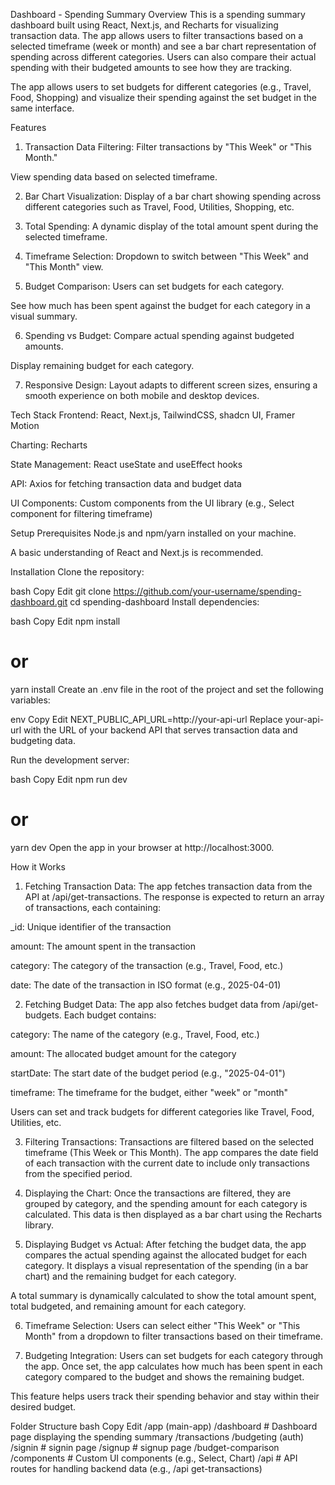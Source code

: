Dashboard - Spending Summary
Overview
This is a spending summary dashboard built using React, Next.js, and Recharts for visualizing transaction data. The app allows users to filter transactions based on a selected timeframe (week or month) and see a bar chart representation of spending across different categories. Users can also compare their actual spending with their budgeted amounts to see how they are tracking.

The app allows users to set budgets for different categories (e.g., Travel, Food, Shopping) and visualize their spending against the set budget in the same interface.

Features
1. Transaction Data Filtering:
Filter transactions by "This Week" or "This Month."

View spending data based on selected timeframe.

2. Bar Chart Visualization:
Display of a bar chart showing spending across different categories such as Travel, Food, Utilities, Shopping, etc.

3. Total Spending:
A dynamic display of the total amount spent during the selected timeframe.

4. Timeframe Selection:
Dropdown to switch between "This Week" and "This Month" view.

5. Budget Comparison:
Users can set budgets for each category.

See how much has been spent against the budget for each category in a visual summary.

6. Spending vs Budget:
Compare actual spending against budgeted amounts.

Display remaining budget for each category.

7. Responsive Design:
Layout adapts to different screen sizes, ensuring a smooth experience on both mobile and desktop devices.

Tech Stack
Frontend: React, Next.js, TailwindCSS, shadcn UI, Framer Motion

Charting: Recharts

State Management: React useState and useEffect hooks

API: Axios for fetching transaction data and budget data

UI Components: Custom components from the UI library (e.g., Select component for filtering timeframe)

Setup
Prerequisites
Node.js and npm/yarn installed on your machine.

A basic understanding of React and Next.js is recommended.

Installation
Clone the repository:

bash
Copy
Edit
git clone https://github.com/your-username/spending-dashboard.git
cd spending-dashboard
Install dependencies:

bash
Copy
Edit
npm install
# or
yarn install
Create an .env file in the root of the project and set the following variables:

env
Copy
Edit
NEXT_PUBLIC_API_URL=http://your-api-url
Replace your-api-url with the URL of your backend API that serves transaction data and budgeting data.

Run the development server:

bash
Copy
Edit
npm run dev
# or
yarn dev
Open the app in your browser at http://localhost:3000.

How it Works
1. Fetching Transaction Data:
The app fetches transaction data from the API at /api/get-transactions. The response is expected to return an array of transactions, each containing:

_id: Unique identifier of the transaction

amount: The amount spent in the transaction

category: The category of the transaction (e.g., Travel, Food, etc.)

date: The date of the transaction in ISO format (e.g., 2025-04-01)

2. Fetching Budget Data:
The app also fetches budget data from /api/get-budgets. Each budget contains:

category: The name of the category (e.g., Travel, Food, etc.)

amount: The allocated budget amount for the category

startDate: The start date of the budget period (e.g., "2025-04-01")

timeframe: The timeframe for the budget, either "week" or "month"

Users can set and track budgets for different categories like Travel, Food, Utilities, etc.

3. Filtering Transactions:
Transactions are filtered based on the selected timeframe (This Week or This Month). The app compares the date field of each transaction with the current date to include only transactions from the specified period.

4. Displaying the Chart:
Once the transactions are filtered, they are grouped by category, and the spending amount for each category is calculated. This data is then displayed as a bar chart using the Recharts library.

5. Displaying Budget vs Actual:
After fetching the budget data, the app compares the actual spending against the allocated budget for each category. It displays a visual representation of the spending (in a bar chart) and the remaining budget for each category.

A total summary is dynamically calculated to show the total amount spent, total budgeted, and remaining amount for each category.

6. Timeframe Selection:
Users can select either "This Week" or "This Month" from a dropdown to filter transactions based on their timeframe.

7. Budgeting Integration:
Users can set budgets for each category through the app. Once set, the app calculates how much has been spent in each category compared to the budget and shows the remaining budget.

This feature helps users track their spending behavior and stay within their desired budget.

Folder Structure
bash
Copy
Edit
/app
    (main-app)
        /dashboard              # Dashboard page displaying the spending summary
        /transactions
        /budgeting 
    (auth)
        /signin              # signin page 
        /signup              # signup page
    /budget-comparison           
    /components             # Custom UI components (e.g., Select, Chart)
    /api                    # API routes for handling backend data (e.g., /api get-transactions)